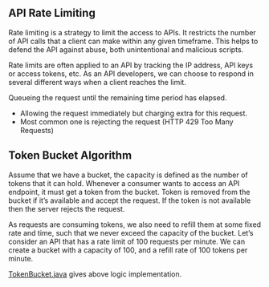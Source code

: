 ## API Rate Limiting
Rate limiting is a strategy to limit the access to APIs. It restricts the number of API calls that a client can make within any given timeframe. This helps to defend the API against abuse, both unintentional and malicious scripts.

Rate limits are often applied to an API by tracking the IP address, API keys or access tokens, etc. As an API developers, we can choose to respond in several different ways when a client reaches the limit.

Queueing the request until the remaining time period has elapsed.
- Allowing the request immediately but charging extra for this request.
- Most common one is rejecting the request (HTTP 429 Too Many Requests)

## Token Bucket Algorithm
Assume that we have a bucket, the capacity is defined as the number of tokens that it can hold. Whenever a consumer wants to access an API endpoint, it must get a token from the bucket. Token is removed from the bucket if it’s available and accept the request. If the token is not available then the server rejects the request.

As requests are consuming tokens, we also need to refill them at some fixed rate and time, such that we never exceed the capacity of the bucket. Let’s consider an API that has a rate limit of 100 requests per minute. We can create a bucket with a capacity of 100, and a refill rate of 100 tokens per minute.


[TokenBucket.java](TokenBucket.java) gives above logic implementation.
